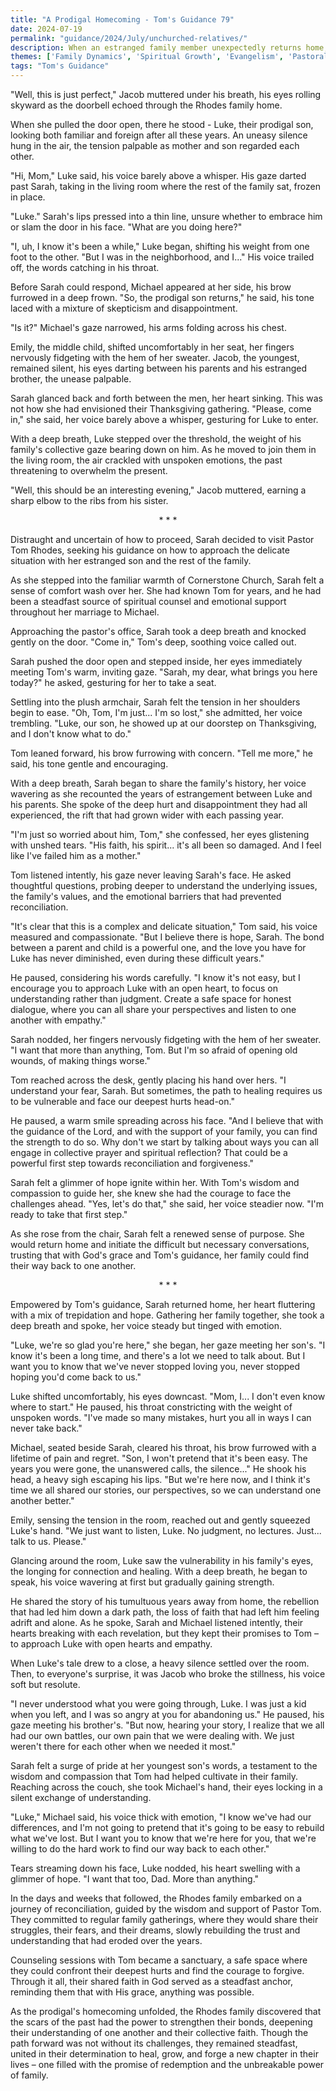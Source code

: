 ```yaml
---
title: "A Prodigal Homecoming - Tom's Guidance 79"
date: 2024-07-19
permalink: "guidance/2024/July/unchurched-relatives/"
description: When an estranged family member unexpectedly returns home, it sparks a series of emotional and spiritual conflicts that force the family to confront their differences and seek guidance from Pastor Tom Rhodes to find reconciliation and renewed faith.
themes: ['Family Dynamics', 'Spiritual Growth', 'Evangelism', 'Pastoral Guidance']
tags: "Tom's Guidance"
---
```

"Well, this is just perfect," Jacob muttered under his breath, his eyes rolling skyward as the doorbell echoed through the Rhodes family home.

When she pulled the door open, there he stood - Luke, their prodigal son, looking both familiar and foreign after all these years. An uneasy silence hung in the air, the tension palpable as mother and son regarded each other.

"Hi, Mom," Luke said, his voice barely above a whisper. His gaze darted past Sarah, taking in the living room where the rest of the family sat, frozen in place.

"Luke." Sarah's lips pressed into a thin line, unsure whether to embrace him or slam the door in his face. "What are you doing here?"

"I, uh, I know it's been a while," Luke began, shifting his weight from one foot to the other. "But I was in the neighborhood, and I..." His voice trailed off, the words catching in his throat.

Before Sarah could respond, Michael appeared at her side, his brow furrowed in a deep frown. "So, the prodigal son returns," he said, his tone laced with a mixture of skepticism and disappointment.

"Is it?" Michael's gaze narrowed, his arms folding across his chest.

Emily, the middle child, shifted uncomfortably in her seat, her fingers nervously fidgeting with the hem of her sweater. Jacob, the youngest, remained silent, his eyes darting between his parents and his estranged brother, the unease palpable.

Sarah glanced back and forth between the men, her heart sinking. This was not how she had envisioned their Thanksgiving gathering. "Please, come in," she said, her voice barely above a whisper, gesturing for Luke to enter.

With a deep breath, Luke stepped over the threshold, the weight of his family's collective gaze bearing down on him. As he moved to join them in the living room, the air crackled with unspoken emotions, the past threatening to overwhelm the present.

"Well, this should be an interesting evening," Jacob muttered, earning a sharp elbow to the ribs from his sister.

<center>* * *</center>

Distraught and uncertain of how to proceed, Sarah decided to visit Pastor Tom Rhodes, seeking his guidance on how to approach the delicate situation with her estranged son and the rest of the family.

As she stepped into the familiar warmth of Cornerstone Church, Sarah felt a sense of comfort wash over her. She had known Tom for years, and he had been a steadfast source of spiritual counsel and emotional support throughout her marriage to Michael.

Approaching the pastor's office, Sarah took a deep breath and knocked gently on the door. "Come in," Tom's deep, soothing voice called out.

Sarah pushed the door open and stepped inside, her eyes immediately meeting Tom's warm, inviting gaze. "Sarah, my dear, what brings you here today?" he asked, gesturing for her to take a seat.

Settling into the plush armchair, Sarah felt the tension in her shoulders begin to ease. "Oh, Tom, I'm just... I'm so lost," she admitted, her voice trembling. "Luke, our son, he showed up at our doorstep on Thanksgiving, and I don't know what to do."

Tom leaned forward, his brow furrowing with concern. "Tell me more," he said, his tone gentle and encouraging.

With a deep breath, Sarah began to share the family's history, her voice wavering as she recounted the years of estrangement between Luke and his parents. She spoke of the deep hurt and disappointment they had all experienced, the rift that had grown wider with each passing year.

"I'm just so worried about him, Tom," she confessed, her eyes glistening with unshed tears. "His faith, his spirit... it's all been so damaged. And I feel like I've failed him as a mother."

Tom listened intently, his gaze never leaving Sarah's face. He asked thoughtful questions, probing deeper to understand the underlying issues, the family's values, and the emotional barriers that had prevented reconciliation.

"It's clear that this is a complex and delicate situation," Tom said, his voice measured and compassionate. "But I believe there is hope, Sarah. The bond between a parent and child is a powerful one, and the love you have for Luke has never diminished, even during these difficult years."

He paused, considering his words carefully. "I know it's not easy, but I encourage you to approach Luke with an open heart, to focus on understanding rather than judgment. Create a safe space for honest dialogue, where you can all share your perspectives and listen to one another with empathy."

Sarah nodded, her fingers nervously fidgeting with the hem of her sweater. "I want that more than anything, Tom. But I'm so afraid of opening old wounds, of making things worse."

Tom reached across the desk, gently placing his hand over hers. "I understand your fear, Sarah. But sometimes, the path to healing requires us to be vulnerable and face our deepest hurts head-on."

He paused, a warm smile spreading across his face. "And I believe that with the guidance of the Lord, and with the support of your family, you can find the strength to do so. Why don't we start by talking about ways you can all engage in collective prayer and spiritual reflection? That could be a powerful first step towards reconciliation and forgiveness."

Sarah felt a glimmer of hope ignite within her. With Tom's wisdom and compassion to guide her, she knew she had the courage to face the challenges ahead. "Yes, let's do that," she said, her voice steadier now. "I'm ready to take that first step."

As she rose from the chair, Sarah felt a renewed sense of purpose. She would return home and initiate the difficult but necessary conversations, trusting that with God's grace and Tom's guidance, her family could find their way back to one another.

<center>* * *</center>

Empowered by Tom's guidance, Sarah returned home, her heart fluttering with a mix of trepidation and hope. Gathering her family together, she took a deep breath and spoke, her voice steady but tinged with emotion.

"Luke, we're so glad you're here," she began, her gaze meeting her son's. "I know it's been a long time, and there's a lot we need to talk about. But I want you to know that we've never stopped loving you, never stopped hoping you'd come back to us."

Luke shifted uncomfortably, his eyes downcast. "Mom, I... I don't even know where to start." He paused, his throat constricting with the weight of unspoken words. "I've made so many mistakes, hurt you all in ways I can never take back."

Michael, seated beside Sarah, cleared his throat, his brow furrowed with a lifetime of pain and regret. "Son, I won't pretend that it's been easy. The years you were gone, the unanswered calls, the silence..." He shook his head, a heavy sigh escaping his lips. "But we're here now, and I think it's time we all shared our stories, our perspectives, so we can understand one another better."

Emily, sensing the tension in the room, reached out and gently squeezed Luke's hand. "We just want to listen, Luke. No judgment, no lectures. Just... talk to us. Please."

Glancing around the room, Luke saw the vulnerability in his family's eyes, the longing for connection and healing. With a deep breath, he began to speak, his voice wavering at first but gradually gaining strength.

He shared the story of his tumultuous years away from home, the rebellion that had led him down a dark path, the loss of faith that had left him feeling adrift and alone. As he spoke, Sarah and Michael listened intently, their hearts breaking with each revelation, but they kept their promises to Tom – to approach Luke with open hearts and empathy.

When Luke's tale drew to a close, a heavy silence settled over the room. Then, to everyone's surprise, it was Jacob who broke the stillness, his voice soft but resolute.

"I never understood what you were going through, Luke. I was just a kid when you left, and I was so angry at you for abandoning us." He paused, his gaze meeting his brother's. "But now, hearing your story, I realize that we all had our own battles, our own pain that we were dealing with. We just weren't there for each other when we needed it most."

Sarah felt a surge of pride at her youngest son's words, a testament to the wisdom and compassion that Tom had helped cultivate in their family. Reaching across the couch, she took Michael's hand, their eyes locking in a silent exchange of understanding.

"Luke," Michael said, his voice thick with emotion, "I know we've had our differences, and I'm not going to pretend that it's going to be easy to rebuild what we've lost. But I want you to know that we're here for you, that we're willing to do the hard work to find our way back to each other."

Tears streaming down his face, Luke nodded, his heart swelling with a glimmer of hope. "I want that too, Dad. More than anything."

In the days and weeks that followed, the Rhodes family embarked on a journey of reconciliation, guided by the wisdom and support of Pastor Tom. They committed to regular family gatherings, where they would share their struggles, their fears, and their dreams, slowly rebuilding the trust and understanding that had eroded over the years.

Counseling sessions with Tom became a sanctuary, a safe space where they could confront their deepest hurts and find the courage to forgive. Through it all, their shared faith in God served as a steadfast anchor, reminding them that with His grace, anything was possible.

As the prodigal's homecoming unfolded, the Rhodes family discovered that the scars of the past had the power to strengthen their bonds, deepening their understanding of one another and their collective faith. Though the path forward was not without its challenges, they remained steadfast, united in their determination to heal, grow, and forge a new chapter in their lives – one filled with the promise of redemption and the unbreakable power of family.

